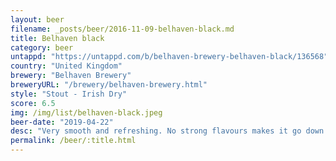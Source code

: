 ```yaml
---
layout: beer
filename: _posts/beer/2016-11-09-belhaven-black.md
title: Belhaven black
category: beer
untappd: "https://untappd.com/b/belhaven-brewery-belhaven-black/136568"
country: "United Kingdom"
brewery: "Belhaven Brewery"
breweryURL: "/brewery/belhaven-brewery.html"
style: "Stout - Irish Dry"
score: 6.5
img: /img/list/belhaven-black.jpeg
beer-date: "2019-04-22"
desc: "Very smooth and refreshing. No strong flavours makes it go down easy"
permalink: /beer/:title.html
---
```

